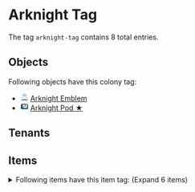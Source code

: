 # Arknight Tag

The tag `arknight-tag` contains 8 total entries.

## Objects

Following objects have this colony tag:

- <img src="https://raw.githubusercontent.com/Ceterai/Enternia/main/objects/alta/special/emblems/arknight/body.png" alt="Arknight Emblem icon" loading="lazy" height=16px width="auto" /> [Arknight Emblem](https://ceterai.github.io/MyEnternia/Wiki/ArknightEmblem)
- <img src="https://raw.githubusercontent.com/Ceterai/Enternia/main/objects/alta/arknight/pod/icon.png" alt="Arknight Pod ★ icon" loading="lazy" height=16px width="auto" /> [Arknight Pod ★](https://ceterai.github.io/MyEnternia/Wiki/ArknightPod)

## Tenants

## Items

<details><summary>Following items have this item tag: (Expand 6 items)</summary>

- <img src="https://raw.githubusercontent.com/Ceterai/Enternia/main/codex/alta/ebook/stardust.png" alt="Arknight's Handbook icon" loading="lazy" height=16px width="auto" /> [Arknight's Handbook](https://ceterai.github.io/MyEnternia/Wiki/Arknight'sHandbook)
- <img src="https://raw.githubusercontent.com/Ceterai/Enternia/main/items/active/shields/ct_arknight_shield.png" alt="Arknight's Shield icon" loading="lazy" height=16px width="auto" /> [Arknight's Shield](https://ceterai.github.io/MyEnternia/Wiki/Arknight'sShield)
- <img src="https://raw.githubusercontent.com/Ceterai/Enternia/main/items/active/shields/ct_arknight_shield.png" alt="Eva Protos ★ icon" loading="lazy" height=16px width="auto" /> [Eva Protos ★](https://ceterai.github.io/MyEnternia/Wiki/EvaProtos)
- <img src="https://raw.githubusercontent.com/Ceterai/Enternia/main/items/armors/alta/tier5/combat/chest/icon.png" alt="Sona Jacketarmor ★ icon" loading="lazy" height=16px width="auto" /> [Sona Jacketarmor ★](https://ceterai.github.io/MyEnternia/Wiki/SonaJacketarmor)
- <img src="https://raw.githubusercontent.com/Ceterai/Enternia/main/items/armors/alta/tier5/combat/legwear/icon.png" alt="Sona Legarmor ★ icon" loading="lazy" height=16px width="auto" /> [Sona Legarmor ★](https://ceterai.github.io/MyEnternia/Wiki/SonaLegarmor)
- <img src="https://raw.githubusercontent.com/Ceterai/Enternia/main/items/armors/alta/other/eds_visor/icon.png" alt="Sky Visor icon" loading="lazy" height=16px width="auto" /> [Sky Visor](https://ceterai.github.io/MyEnternia/Wiki/SkyVisor)

</details>
